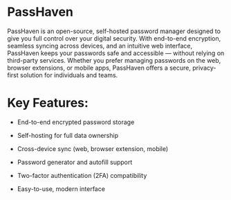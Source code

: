 # PassHaven
PassHaven is an open-source, self-hosted password manager designed to give you full control over your digital security. With end-to-end encryption, seamless syncing across devices, and an intuitive web interface, PassHaven keeps your passwords safe and accessible — without relying on third-party services. Whether you prefer managing passwords on the web, browser extensions, or mobile apps, PassHaven offers a secure, privacy-first solution for individuals and teams.

# Key Features:

- End-to-end encrypted password storage

- Self-hosting for full data ownership

- Cross-device sync (web, browser extension, mobile)

- Password generator and autofill support

- Two-factor authentication (2FA) compatibility

- Easy-to-use, modern interface

